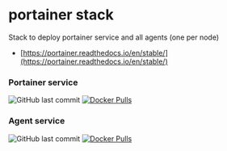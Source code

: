 # portainer stack

Stack to deploy portainer service and all agents (one per node)

- [https://portainer.readthedocs.io/en/stable/](https://portainer.readthedocs.io/en/stable/)

### Portainer service

![GitHub last commit](https://img.shields.io/github/last-commit/portainer/portainer?label=github%20last%20commit) [![Docker Pulls](https://img.shields.io/docker/pulls/portainer/portainer.svg)](https://hub.docker.com/r/portainer/portainer/tags)

### Agent service

![GitHub last commit](https://img.shields.io/github/last-commit/portainer/agent?label=github%20last%20commit)
[![Docker Pulls](https://img.shields.io/docker/pulls/portainer/agent.svg)](https://hub.docker.com/r/portainer/agent/tags)
